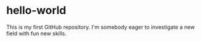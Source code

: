 # hello-world
This is my first GitHub repository.
I'm somebody eager to investigate a new field with fun new skills.
